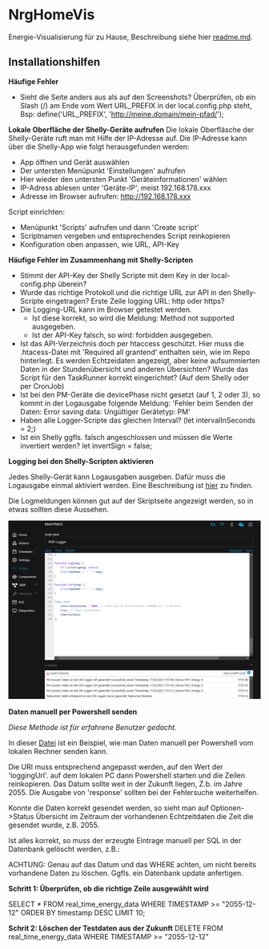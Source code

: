 # NrgHomeVis
Energie-Visualisierung für zu Hause, Beschreibung siehe hier [readme.md](./README.md).

## Installationshilfen

**Häufige Fehler**
- Sieht die Seite anders aus als auf den Screenshots? Überprüfen, ob ein Slash (/) am Ende vom Wert URL_PREFIX in der local.config.php steht, 
Bsp: define('URL_PREFIX', 'http://meine.domain/mein-pfad/');

**Lokale Oberfläche der Shelly-Geräte aufrufen**
Die lokale Oberfläsche der Shelly-Geräte ruft man mit Hilfe der IP-Adresse auf. Die IP-Adresse kann über die Shelly-App wie folgt herausgefunden werden:
- App öffnen und Gerät auswählen
- Der untersten Menüpunkt 'Einstellungen' aufrufen
- Hier wieder den untersten Punkt 'Geräteinformationen' wählen
- IP-Adress ablesen unter 'Geräte-IP', meist 192.168.178.xxx
- Adresse im Browser aufrufen: http://192.168.178.xxx

Script einrichten:
- Menüpunkt 'Scripts' aufrufen und dann 'Create script'
- Scriptnamen vergeben und entsprechendes Script reinkopieren
- Konfiguration oben anpassen, wie URL, API-Key

**Häufige Fehler im Zusammenhang mit Shelly-Scripten**
- Stimmt der API-Key der Shelly Scripte mit dem Key in der local-config.php überein?
- Wurde das richtige Protokoll und die richtige URL zur API in den Shelly-Scripte eingetragen? Erste Zeile logging URL: http oder https?
- Die Logging-URL kann im Browser getestet werden. 
  - Ist diese korrekt, so wird die Meldung: Method not supported ausgegeben.
  - Ist der API-Key falsch, so wird: forbidden ausgegeben.
- Ist das API-Verzeichnis doch per htaccess geschützt. Hier muss die .htacess-Datei mit 'Required all grantend' enthalten sein, wie im Repo hinterlegt.
Es werden Echtzeidaten angezeigt, aber keine aufsummierten Daten in der Stundenübersicht und anderen Übersichten? Wurde das Script für den TaskRunner korrekt eingerichtet? (Auf dem Shelly oder per CronJob)
- Ist bei den PM-Geräte die devicePhase nicht gesetzt (auf 1, 2 oder 3), so kommt in der Logausgabe folgende Meldung: 'Fehler beim Senden der Daten: Error saving data: Ungültiger Gerätetyp: PM'
- Haben alle Logger-Scripte das gleichen Interval? (let intervalInSeconds = 2;)
- Ist ein Shelly ggfls. falsch angeschlossen und müssen die Werte invertiert werden? let invertSign = false;


**Logging bei den Shelly-Scripten aktivieren**

Jedes Shelly-Gerät kann Logausgaben ausgeben. Dafür muss die Logausgabe einmal aktiviert werden. Eine Beschreibung ist [hier](https://community.shelly.cloud/topic/1707-how-to-enable-debug-mode-on-your-shelly/) zu finden.

Die Logmeldungen können gut auf der Skriptseite angezeigt werden, so in etwas sollten diese Aussehen.

![Shelly-Logmeldungen](./images/gallery/shelly-logmsg.png "Shelly-Logmeldungen")


**Daten manuell per Powershell senden**

*Diese Methode ist für erfahrene Benutzer gedacht.*

In dieser [Datei](./scripts/shelly-scripts/POST_an_logger_per_Powershell.txt) ist ein Beispiel, wie man Daten manuell per Powershell vom lokalen Rechner senden kann. 

Die URI muss entsprechend angepasst werden, auf den Wert der 'loggingUrl'. auf dem lokalen PC dann Powershell starten und die Zeilen reinkopieren. Das Datum sollte weit in der Zukunft liegen, Z.b. im  Jahre 2055.
Die Ausgabe von 'response' sollten bei der Fehlersuche weiterhelfen.

Konnte die Daten korrekt gesendet werden, so sieht man auf Optionen->Status  Übersicht im Zeitraum der vorhandenen Echtzeitdaten die Zeit die gesendet wurde, z.B. 2055.

Ist alles korrekt, so muss der erzeugte Eintrage manuell per SQL in der Datenbank gelöscht werden, z.B.:

ACHTUNG: Genau auf das Datum und das WHERE achten, um nicht bereits vorhandene Daten zu löschen. Ggfls. ein Datenbank update anfertigen.

**Schritt 1: Überprüfen, ob die richtige Zeile ausgewählt wird**

SELECT * 
FROM real_time_energy_data 
WHERE TIMESTAMP >= "2055-12-12"
ORDER BY timestamp DESC 
LIMIT 10;

**Schrit 2: Löschen der Testdaten aus der Zukunft**
DELETE
FROM real_time_energy_data 
WHERE TIMESTAMP >= "2055-12-12"
